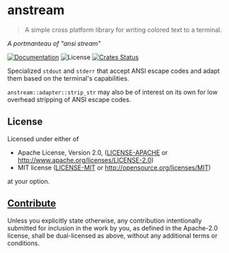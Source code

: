 # anstream

> A simple cross platform library for writing colored text to a terminal.

*A portmanteau of "ansi stream"*

[![Documentation](https://img.shields.io/badge/docs-master-blue.svg)][Documentation]
![License](https://img.shields.io/crates/l/anstream.svg)
[![Crates Status](https://img.shields.io/crates/v/anstream.svg)](https://crates.io/crates/anstream)

Specialized `stdout` and `stderr` that accept ANSI escape codes and adapt them
based on the terminal's capabilities.

`anstream::adapter::strip_str` may also be of interest on its own for low
overhead stripping of ANSI escape codes.

## License

Licensed under either of

* Apache License, Version 2.0, ([LICENSE-APACHE](LICENSE-APACHE) or <http://www.apache.org/licenses/LICENSE-2.0>)
* MIT license ([LICENSE-MIT](LICENSE-MIT) or <http://opensource.org/licenses/MIT>)

at your option.

## [Contribute](../../CONTRIBUTING.md)

Unless you explicitly state otherwise, any contribution intentionally
submitted for inclusion in the work by you, as defined in the Apache-2.0
license, shall be dual-licensed as above, without any additional terms or
conditions.

[Crates.io]: https://crates.io/crates/anstream
[Documentation]: https://docs.rs/anstream

